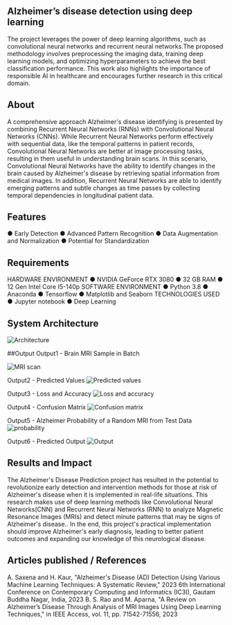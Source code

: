 ## Alzheimer’s disease detection using deep learning
 The project leverages the power of deep learning algorithms, such as convolutional neural networks and recurrent neural networks.The proposed methodology involves preprocessing the imaging data, training deep learning models, and optimizing hyperparameters to achieve the best classification performance. This work also highlights the importance of responsible AI in healthcare and encourages further research in this critical domain.

## About
A comprehensive approach Alzheimer's disease identifying is presented by combining Recurrent Neural Networks (RNNs) with Convolutional Neural Networks (CNNs). While Recurrent Neural Networks perform effectively with sequential data, like the temporal patterns in patient records, Convolutional Neural Networks are better at image processing tasks, resulting in them useful in understanding brain scans. In this scenario, Convolutional Neural Networks have the ability to identify changes in the brain caused by Alzheimer's disease by retrieving spatial information from medical images. In addition, Recurrent Neural Networks are able to identify emerging patterns and subtle changes as time passes by collecting temporal dependencies in longitudinal patient data.

## Features
● Early Detection
● Advanced Pattern Recognition
● Data Augmentation and Normalization
● Potential for Standardization
## Requirements
HARDWARE ENVIRONMENT
● NVIDIA GeForce RTX 3080
● 32 GB RAM
● 12 Gen Intel Core I5-140p
SOFTWARE ENVIRONMENT
● Python 3.8
● Anaconda
● Tensorflow
● Matplotlib and Seaborn
TECHNOLOGIES USED
● Jupyter notebook
● Deep Learning

## System Architecture
![Architecture](https://github.com/user-attachments/assets/ddddcd67-2e6c-4bb2-a7d8-1174c377d54b)

##Output
Output1 - Brain MRI Sample in Batch

![MRI scan](https://github.com/user-attachments/assets/9f1ef0a5-74f6-44fd-bca6-8a0caa66b708)

Output2 - Predicted Values
![Predicted values](https://github.com/user-attachments/assets/6ca5252b-9f2a-49f4-bd55-35113c0951d2)

Output3 - Loss and Accuracy
![Loss and accuracy](https://github.com/user-attachments/assets/6c4f2129-d386-4d41-a04e-b9b564acaecf)

Output4 - Confusion Matrix
![Confusion matrix](https://github.com/user-attachments/assets/d431e3f4-74e2-497c-a98e-a4e992fc4e14)

Output5 - Alzheimer Probability of a Random MRI from Test Data
![probability](https://github.com/user-attachments/assets/4df52847-8807-433b-a23e-b8358ac064ce)

Output6 - Predicted Output
![Output](https://github.com/user-attachments/assets/7ca3bc76-223f-460d-a345-6e960b954da1)

## Results and Impact
The Alzheimer's Disease Prediction project has resulted in the potential to revolutionize early detection and intervention methods for those at risk of Alzheimer's disease when it is implemented in real-life
situations. This research makes use of deep learning methods like Convolutional Neural Networks(CNN) and Recurrent Neural Networks (RNN) to analyze Magnetic Resonance Images (MRIs) and detect minute patterns that may be signs of Alzheimer's disease..
In the end, this project's practical implementation should improve Alzheimer's early diagnosis, leading to better patient outcomes and expanding our knowledge of this neurological disease.

## Articles published / References
A. Saxena and H. Kaur, "Alzheimer's Disease (AD) Detection Using Various Machine Learning Techniques: A Systematic Review," 2023 6th International Conference on Contemporary Computing and Informatics (IC3I), Gautam Buddha Nagar, India, 2023
B. S. Rao and M. Aparna, "A Review on Alzheimer’s Disease Through Analysis of MRI Images Using Deep Learning Techniques," in IEEE Access, vol. 11, pp. 71542-71556, 2023
